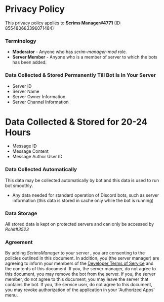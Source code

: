 # Privacy Policy

This privacy policy applies to **Scrims Manager#4771** (ID: 855480683396071484)

### Terminology
* **Moderator** - Anyone who has *scrim-manager-mod* role.
* **Server Member** - Anyone who is a member of server to which the bots has been added.

### Data Collected & Stored Permanently Till Bot Is In Your Server
* Server ID
* Server Name
* Server Owner Information
* Server Channel Information

# Data Collected & Stored for 20-24 Hours
* Message ID
* Message Content
* Message Author User ID

### Data Collected Automatically
This data may be collected automatically by bot and this data is used to run bot smoothly.

* Any data needed for standard operation of Discord bots, such as server information (this data is stored in cache only while the bot is running)


### Data Storage
All stored data is kept on protected servers and can only be accessed by *Rohit#3523*



### Agreement
By adding *ScrimsManager* to your server , you are consenting to the policies outlined in this document. In addition, you (the server manager) are agreeing to inform your members of the [Developer Terms of Service](https://discordapp.com/developers/docs/legal) and the contents of this document. If you, the server manager, do not agree to this document, you may remove the bot from the server. If you, the server member, do not agree to this document, you may leave the server that contains the bot. If you, the service user, do not agree to this document, you may revoke authorization of the application in your 'Authorized Apps' menu.
